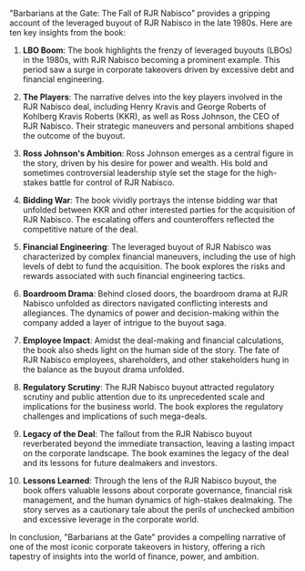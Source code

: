 "Barbarians at the Gate: The Fall of RJR Nabisco" provides a gripping account of the leveraged buyout of RJR Nabisco in the late 1980s. Here are ten key insights from the book:

1. **LBO Boom**: The book highlights the frenzy of leveraged buyouts (LBOs) in the 1980s, with RJR Nabisco becoming a prominent example. This period saw a surge in corporate takeovers driven by excessive debt and financial engineering.

2. **The Players**: The narrative delves into the key players involved in the RJR Nabisco deal, including Henry Kravis and George Roberts of Kohlberg Kravis Roberts (KKR), as well as Ross Johnson, the CEO of RJR Nabisco. Their strategic maneuvers and personal ambitions shaped the outcome of the buyout.

3. **Ross Johnson's Ambition**: Ross Johnson emerges as a central figure in the story, driven by his desire for power and wealth. His bold and sometimes controversial leadership style set the stage for the high-stakes battle for control of RJR Nabisco.

4. **Bidding War**: The book vividly portrays the intense bidding war that unfolded between KKR and other interested parties for the acquisition of RJR Nabisco. The escalating offers and counteroffers reflected the competitive nature of the deal.

5. **Financial Engineering**: The leveraged buyout of RJR Nabisco was characterized by complex financial maneuvers, including the use of high levels of debt to fund the acquisition. The book explores the risks and rewards associated with such financial engineering tactics.

6. **Boardroom Drama**: Behind closed doors, the boardroom drama at RJR Nabisco unfolded as directors navigated conflicting interests and allegiances. The dynamics of power and decision-making within the company added a layer of intrigue to the buyout saga.

7. **Employee Impact**: Amidst the deal-making and financial calculations, the book also sheds light on the human side of the story. The fate of RJR Nabisco employees, shareholders, and other stakeholders hung in the balance as the buyout drama unfolded.

8. **Regulatory Scrutiny**: The RJR Nabisco buyout attracted regulatory scrutiny and public attention due to its unprecedented scale and implications for the business world. The book explores the regulatory challenges and implications of such mega-deals.

9. **Legacy of the Deal**: The fallout from the RJR Nabisco buyout reverberated beyond the immediate transaction, leaving a lasting impact on the corporate landscape. The book examines the legacy of the deal and its lessons for future dealmakers and investors.

10. **Lessons Learned**: Through the lens of the RJR Nabisco buyout, the book offers valuable lessons about corporate governance, financial risk management, and the human dynamics of high-stakes dealmaking. The story serves as a cautionary tale about the perils of unchecked ambition and excessive leverage in the corporate world.

In conclusion, "Barbarians at the Gate" provides a compelling narrative of one of the most iconic corporate takeovers in history, offering a rich tapestry of insights into the world of finance, power, and ambition.